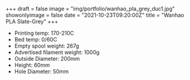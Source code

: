 +++
draft = false
image = "img/portfolio/wanhao_pla_grey_duc1.jpg"
showonlyimage = false
date = "2021-10-23T09:20:00Z"
title = "Wanhao PLA Slate-Grey"
+++

* Printing temp: 170-210C
* Bed temp: 0/60C
* Empty spool weight: 267g
* Advertised filament weight: 1000g
* Outside Diameter: 200mm
* Height: 60mm
* Hole Diameter: 50mm
<!--more-->
